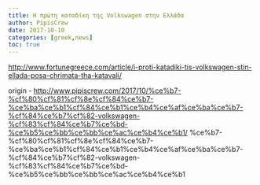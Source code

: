 ```yaml
---
title: Η πρώτη καταδίκη της Volkswagen στην Ελλάδα
author: PipisCrew
date: 2017-10-10
categories: [greek,news]
toc: true
---
```


http://www.fortunegreece.com/article/i-proti-katadiki-tis-volkswagen-stin-ellada-posa-chrimata-tha-katavali/

origin - http://www.pipiscrew.com/2017/10/%ce%b7-%cf%80%cf%81%cf%8e%cf%84%ce%b7-%ce%ba%ce%b1%cf%84%ce%b1%ce%b4%ce%af%ce%ba%ce%b7-%cf%84%ce%b7%cf%82-volkswagen-%cf%83%cf%84%ce%b7%ce%bd-%ce%b5%ce%bb%ce%bb%ce%ac%ce%b4%ce%b1/ %ce%b7-%cf%80%cf%81%cf%8e%cf%84%ce%b7-%ce%ba%ce%b1%cf%84%ce%b1%ce%b4%ce%af%ce%ba%ce%b7-%cf%84%ce%b7%cf%82-volkswagen-%cf%83%cf%84%ce%b7%ce%bd-%ce%b5%ce%bb%ce%bb%ce%ac%ce%b4%ce%b1